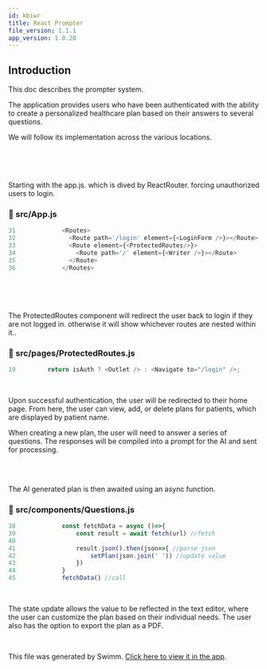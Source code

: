 ```yaml
---
id: kbiwr
title: React Prompter
file_version: 1.1.1
app_version: 1.0.20
---
```


## Introduction

This doc describes the prompter system.

The application provides users who have been authenticated with the ability to create a personalized healthcare plan based on their answers to several questions.

We will follow its implementation across the various locations.

<br/>

<br/>

<br/>

Starting with the app.js. which is dived by ReactRouter. forcing unauthorized users to login.
<!-- NOTE-swimm-snippet: the lines below link your snippet to Swimm -->
### 📄 src/App.js
```javascript
31             <Routes>
32               <Route path='/login' element={<LoginForm />}></Route>
33               <Route element={<ProtectedRoutes/>}>
34                 <Route path='/' element={<Writer />}></Route>
35               </Route>
36             </Routes>
```

<br/>

<br/>

<br/>

The ProtectedRoutes component will redirect the user back to login if they are not logged in. otherwise it will show whichever routes are nested within it..
<!-- NOTE-swimm-snippet: the lines below link your snippet to Swimm -->
### 📄 src/pages/ProtectedRoutes.js
```javascript
19         return isAuth ? <Outlet /> : <Navigate to="/login" />;
```

<br/>

Upon successful authentication, the user will be redirected to their home page. From here, the user can view, add, or delete plans for patients, which are displayed by patient name.

When creating a new plan, the user will need to answer a series of questions. The responses will be compiled into a prompt for the AI and sent for processing.

<br/>

<br/>

The AI generated plan is then awaited using an async function.
<!-- NOTE-swimm-snippet: the lines below link your snippet to Swimm -->
### 📄 src/components/Questions.js
```javascript
38             const fetchData = async ()=>{
39                 const result = await fetch(url) //fetch
40     
41                 result.json().then(json=>{ //parse json
42                     setPlan(json.join(' ')) //update value
43                 })
44             }
45             fetchData() //call
```

<br/>

The state update allows the value to be reflected in the text editor, where the user can customize the plan based on their individual needs. The user also has the option to export the plan as a PDF.

<br/>

This file was generated by Swimm. [Click here to view it in the app](https://app.swimm.io/repos/Z2l0aHViJTNBJTNBcHJvbXB0ZXIlM0ElM0EzZWlzYQ==/docs/kbiwr).
